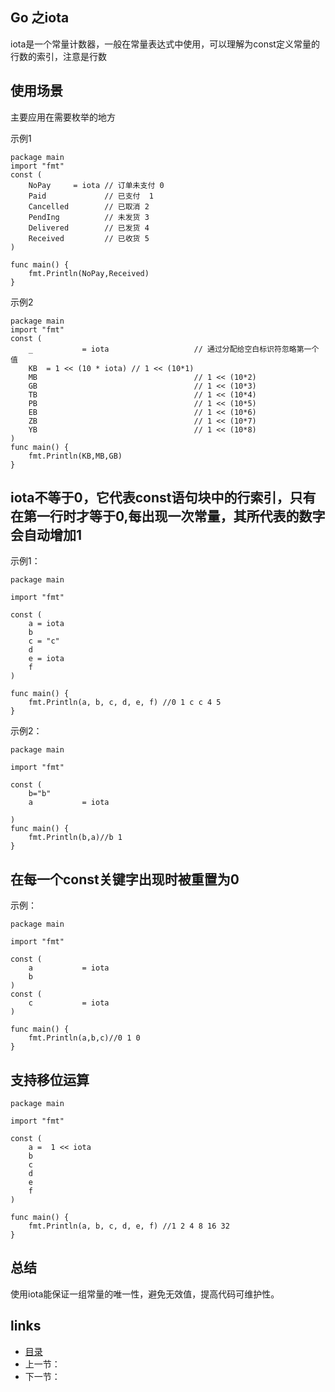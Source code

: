 


## Go 之iota

iota是一个常量计数器，一般在常量表达式中使用，可以理解为const定义常量的行数的索引，注意是行数

## 使用场景
主要应用在需要枚举的地方

示例1
````
package main
import "fmt"
const (
	NoPay     = iota // 订单未支付 0
	Paid             // 已支付  1
	Cancelled        // 已取消 2
	PendIng          // 未发货 3
	Delivered        // 已发货 4
	Received         // 已收货 5
)

func main() {
	fmt.Println(NoPay,Received)
}

````
示例2
````
package main
import "fmt"
const (
	_           = iota                   // 通过分配给空白标识符忽略第一个值
	KB  = 1 << (10 * iota) // 1 << (10*1)
	MB                                   // 1 << (10*2)
	GB                                   // 1 << (10*3)
	TB                                   // 1 << (10*4)
	PB                                   // 1 << (10*5)
	EB                                   // 1 << (10*6)
	ZB                                   // 1 << (10*7)
	YB                                   // 1 << (10*8)
)
func main() {
	fmt.Println(KB,MB,GB)
}

````
## iota不等于0，它代表const语句块中的行索引，只有在第一行时才等于0,每出现一次常量，其所代表的数字会自动增加1
示例1：
````
package main

import "fmt"

const (
	a = iota
	b
	c = "c"
	d
	e = iota
	f
)

func main() {
	fmt.Println(a, b, c, d, e, f) //0 1 c c 4 5
}

````
示例2：
````
package main

import "fmt"

const (
	b="b"
	a           = iota

)
func main() {
	fmt.Println(b,a)//b 1
}

````
## 在每一个const关键字出现时被重置为0
示例：
````
package main

import "fmt"

const (
	a           = iota
	b
)
const (
	c           = iota
)

func main() {
	fmt.Println(a,b,c)//0 1 0
}

````
## 支持移位运算

````
package main

import "fmt"

const (
	a =  1 << iota
	b
	c
	d
	e
	f
)

func main() {
	fmt.Println(a, b, c, d, e, f) //1 2 4 8 16 32
}

````

## 总结
使用iota能保证一组常量的唯一性，避免无效值，提高代码可维护性。





## links

- [目录](/zh/preface.md)
- 上一节：
- 下一节：

